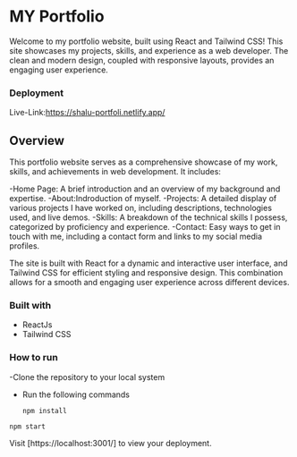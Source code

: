 # MY Portfolio
Welcome to my portfolio website, built using React and Tailwind CSS! This site showcases my projects, skills, and experience as a web developer. The clean and modern design, coupled with responsive layouts, provides an engaging user experience.


### Deployment
Live-Link:https://shalu-portfoli.netlify.app/ 


## Overview
This portfolio website serves as a comprehensive showcase of my work, skills, and achievements in web development. It includes:

-Home Page: A brief introduction and an overview of my background and expertise.
-About:Indroduction of myself.
-Projects: A detailed display of various projects I have worked on, including descriptions, technologies used, and live demos.
-Skills: A breakdown of the technical skills I possess, categorized by proficiency and experience.
-Contact: Easy ways to get in touch with me, including a contact form and links to my social media profiles.

The site is built with React for a dynamic and interactive user interface, and Tailwind CSS for efficient styling and responsive design. This combination allows for a smooth and engaging user experience across different devices.



### Built with

- ReactJs
- Tailwind CSS
### How to run

-Clone the repository to your local system

- Run the following commands

  ```npm install```

```npm start```


Visit [https://localhost:3001/] to view your deployment. 
